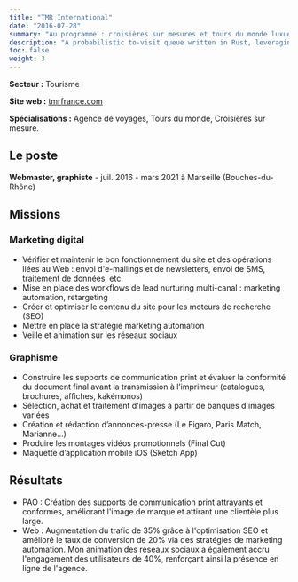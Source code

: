 ```yaml
---
title: "TMR International"
date: "2016-07-28"
summary: "Au programme : croisières sur mesures et tours du monde luxueux."
description: "A probabilistic to-visit queue written in Rust, leveraging a Bloom Filter to detect already visited elements."
toc: false
weight: 3
---
```


**Secteur :** Tourisme

**Site web :** [tmrfrance.com](http://tmrfrance.com "tmrfrance.com")

**Spécialisations :**
Agence de voyages, Tours du monde, Croisières sur mesure. 

## Le poste
**Webmaster, graphiste** - juil. 2016 - mars 2021 à Marseille (Bouches-du-Rhône)

## Missions
### Marketing digital
* Vérifier et maintenir le bon fonctionnement du site et des opérations liées au Web : envoi d'e-mailings et de newsletters, envoi de SMS, traitement de données, etc.
* Mise en place des workflows de lead nurturing multi-canal : marketing automation, retargeting
* Créer et optimiser le contenu du site pour les moteurs de recherche (SEO)
* Mettre en place la stratégie marketing automation 
* Veille et animation sur les réseaux sociaux

### Graphisme 
* Construire les supports de communication print et évaluer la conformité du document final avant la transmission à l’imprimeur (catalogues, brochures, affiches, kakémonos)
* Sélection, achat et traitement d'images à partir de banques d'images variées
* Création et rédaction d’annonces-presse (Le Figaro, Paris Match, Marianne...)
* Produire les montages vidéos promotionnels (Final Cut)
* Maquette d’application mobile iOS (Sketch App)

## Résultats
* PAO : Création des supports de communication print attrayants et conformes, améliorant l'image de marque et attirant une clientèle plus large.
* Web : Augmentation du trafic de 35% grâce à l'optimisation SEO et amélioré le taux de conversion de 20% via des stratégies de marketing automation. Mon animation des réseaux sociaux a également accru l'engagement des utilisateurs de 40%, renforçant ainsi la présence en ligne de l'agence.